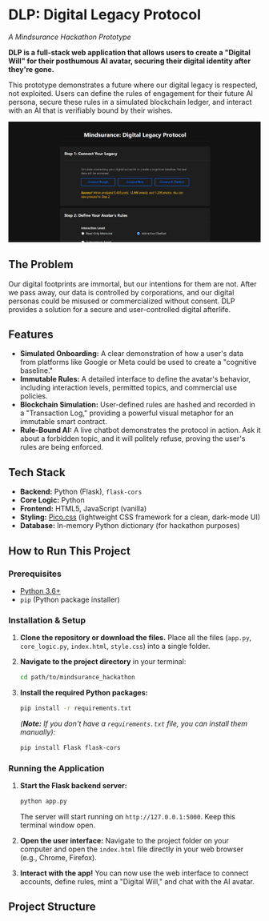 # DLP: Digital Legacy Protocol

*A Mindsurance Hackathon Prototype*

**DLP is a full-stack web application that allows users to create a "Digital Will" for their posthumous AI avatar, securing their digital identity after they're gone.**

This prototype demonstrates a future where our digital legacy is respected, not exploited. Users can define the rules of engagement for their future AI persona, secure these rules in a simulated blockchain ledger, and interact with an AI that is verifiably bound by their wishes.

![Screenshot of the DLP Application](dlp1.jpg) 


## The Problem

Our digital footprints are immortal, but our intentions for them are not. After we pass away, our data is controlled by corporations, and our digital personas could be misused or commercialized without consent. DLP provides a solution for a secure and user-controlled digital afterlife.

## Features

- **Simulated Onboarding:** A clear demonstration of how a user's data from platforms like Google or Meta could be used to create a "cognitive baseline."
- **Immutable Rules:** A detailed interface to define the avatar's behavior, including interaction levels, permitted topics, and commercial use policies.
- **Blockchain Simulation:** User-defined rules are hashed and recorded in a "Transaction Log," providing a powerful visual metaphor for an immutable smart contract.
- **Rule-Bound AI:** A live chatbot demonstrates the protocol in action. Ask it about a forbidden topic, and it will politely refuse, proving the user's rules are being enforced.

## Tech Stack

- **Backend:** Python (Flask), `flask-cors`
- **Core Logic:** Python
- **Frontend:** HTML5, JavaScript (vanilla)
- **Styling:** [Pico.css](https://picocss.com/) (lightweight CSS framework for a clean, dark-mode UI)
- **Database:** In-memory Python dictionary (for hackathon purposes)

## How to Run This Project

### Prerequisites

- [Python 3.6+](https://www.python.org/downloads/)
- `pip` (Python package installer)

### Installation & Setup

1.  **Clone the repository or download the files.**
    Place all the files (`app.py`, `core_logic.py`, `index.html`, `style.css`) into a single folder.

2.  **Navigate to the project directory** in your terminal:
    ```bash
    cd path/to/mindsurance_hackathon
    ```

3.  **Install the required Python packages:**
    ```bash
    pip install -r requirements.txt
    ```
    *(**Note:** If you don't have a `requirements.txt` file, you can install them manually):*
    ```bash
    pip install Flask flask-cors
    ```

### Running the Application

1.  **Start the Flask backend server:**
    ```bash
    python app.py
    ```
    The server will start running on `http://127.0.0.1:5000`. Keep this terminal window open.

2.  **Open the user interface:**
    Navigate to the project folder on your computer and open the `index.html` file directly in your web browser (e.g., Chrome, Firefox).

3.  **Interact with the app!**
    You can now use the web interface to connect accounts, define rules, mint a "Digital Will," and chat with the AI avatar.

## Project Structure